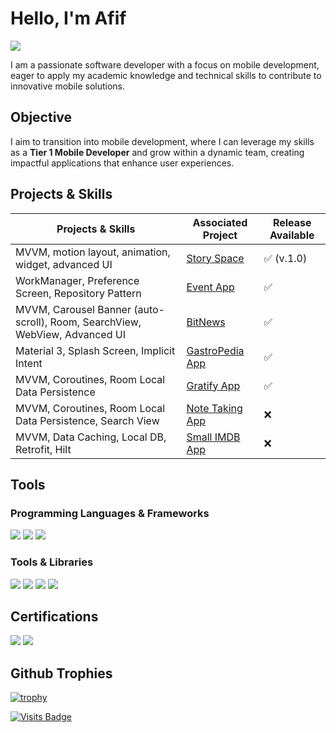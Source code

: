 # Hello, I'm Afif
<a href="https://www.linkedin.com/in/muhamad-afif-fadillah-9bab0221a/"><img src="https://img.shields.io/badge/-LinkedIn-0072b1?&style=for-the-badge&logo=linkedin&logoColor=white" /></a>

I am a passionate software developer with a focus on mobile development, eager to apply my academic knowledge and technical skills to contribute to innovative mobile solutions.

## Objective

I aim to transition into mobile development, where I can leverage my skills as a **Tier 1 Mobile Developer** and grow within a dynamic team, creating impactful applications that enhance user experiences.

## Projects & Skills

| Projects & Skills                                         | Associated Project                                          | Release Available |
|-----------------------------------------------------------|-------------------------------------------------------------|-------------------|
| MVVM, motion layout, animation, widget, advanced UI      | <a href="https://github.com/Avwaveaf/StorySpace">Story Space</a>       |✅ (v.1.0)                |
| WorkManager, Preference Screen, Repository Pattern         | <a href="https://github.com/Avwaveaf/DicodingEvent">Event App</a>       |✅                |
| MVVM, Carousel Banner (auto-scroll), Room, SearchView, WebView, Advanced UI | <a href="https://github.com/Avwaveaf/BitNews">BitNews</a>       | ✅                |
| Material 3, Splash Screen, Implicit Intent                | <a href="https://github.com/Avwaveaf/GastroPedia">GastroPedia App</a>   | ✅                |
| MVVM, Coroutines, Room Local Data Persistence             | <a href="https://github.com/Avwaveaf/Gratify-App">Gratify App</a>      |✅                |
| MVVM, Coroutines, Room Local Data Persistence, Search View | <a href="https://github.com/Avwaveaf/notes-app-native-android">Note Taking App</a>  | ❌                 |
| MVVM, Data Caching, Local DB, Retrofit, Hilt              | <a href="https://github.com/Avwaveaf/SmallIMDBApp">Small IMDB App</a>   |  ❌                |



## Tools

### Programming Languages & Frameworks
<div>
    <img src="https://img.shields.io/badge/-Kotlin-7F52B1?&style=for-the-badge&logo=kotlin&logoColor=white" />
    <img src="https://img.shields.io/badge/-Java-007396?&style=for-the-badge&logo=java&logoColor=white" />
    <img src="https://img.shields.io/badge/-Android-3DDC84?&style=for-the-badge&logo=android&logoColor=white" />
</div>

### Tools & Libraries
<div>
    <img src="https://img.shields.io/badge/-Retrofit-4B8BBE?&style=for-the-badge&logo=retrofit&logoColor=white" />
    <img src="https://img.shields.io/badge/-Room-006BB6?&style=for-the-badge&logo=android&logoColor=white" />
    <img src="https://img.shields.io/badge/-Hilt-1E6F85?&style=for-the-badge&logo=android&logoColor=white" />
    <img src="https://img.shields.io/badge/-Coroutines-3DDC84?&style=for-the-badge&logo=kotlin&logoColor=white" />
</div>

## Certifications
<div>
    <img src="https://img.shields.io/badge/-Bangkit_Scholarship-FF0000?&style=for-the-badge&logo=Google&logoColor=white" />
    <img src="https://img.shields.io/badge/-Dicoding-2c3d4f?&style=for-the-badge&logo=Google&logoColor=white" />
</div>

## Github Trophies
  
[![trophy](https://github-profile-trophy.vercel.app/?username=Avwaveaf)](https://github.com/Avwaveaf/github-profile-trophy)

[![Visits Badge](https://badges.pufler.dev/visits/avwaveaf/badge-it)](https://badges.pufler.dev)

<!---
Avwaveaf/Avwaveaf is a ✨ special ✨ repository because its `README.md` (this file) appears on your GitHub profile.
You can click the Preview link to take a look at your changes.
--->
